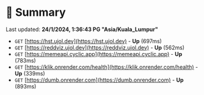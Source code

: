 # 📖 Summary
Last updated: **24/1/2024, 1:36:43 PG "Asia/Kuala_Lumpur"**

- `GET` [https://hst.ujol.dev](https://hst.ujol.dev) - **Up** (697ms)
- `GET` [https://reddviz.ujol.dev](https://reddviz.ujol.dev) - **Up** (562ms)
- `GET` [https://memeapi.cyclic.app](https://memeapi.cyclic.app) - **Up** (783ms)
- `GET` [https://klik.onrender.com/health](https://klik.onrender.com/health) - **Up** (339ms)
- `GET` [https://dumb.onrender.com](https://dumb.onrender.com) - **Up** (893ms)
